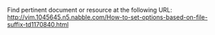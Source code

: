 Find pertinent document or resource at the following URL:
http://vim.1045645.n5.nabble.com/How-to-set-options-based-on-file-suffix-td1170840.html
